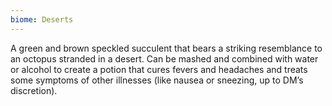 ```yaml
---
biome: Deserts
---
```

A green and brown speckled succulent that bears a striking resemblance to an octopus stranded in a desert. Can be mashed and combined with water or alcohol to create a potion that cures fevers and headaches and treats some symptoms of other illnesses (like nausea or sneezing, up to DM’s discretion). 


